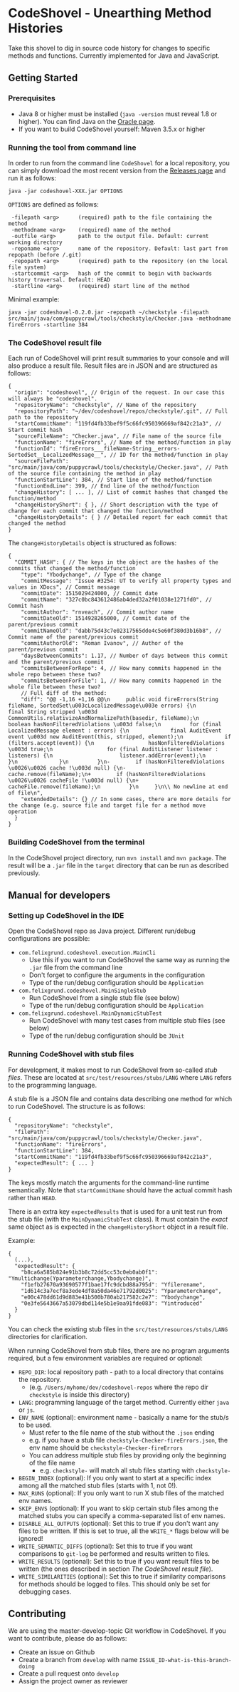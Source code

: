 # CodeShovel - Unearthing Method Histories

Take this shovel to dig in source code history for changes to specific methods and functions. Currently implemented for Java and JavaScript.

## Getting Started

### Prerequisites

* Java 8 or higher must be installed (`java -version` must reveal 1.8 or higher). You can find Java on the [Oracle page](https://www.oracle.com/technetwork/java/javase/downloads/index.html).
* If you want to build CodeShovel yourself: Maven 3.5.x or higher

### Running the tool from command line

In order to run from the command line `CodeShovel` for a local repository, you can simply download the most recent
version from the [Releases page](https://github.com/ataraxie/codeshovel/releases) and run it as follows:
```
java -jar codeshovel-XXX.jar OPTIONS
```

`OPTIONS` are defined as follows:
```
 -filepath <arg>      (required) path to the file containing the method
 -methodname <arg>    (required) name of the method
 -outfile <arg>       path to the output file. Default: current working directory
 -reponame <arg>      name of the repository. Default: last part from repopath (before /.git)
 -repopath <arg>      (required) path to the repository (on the local file system)
 -startcommit <arg>   hash of the commit to begin with backwards history traversal. Default: HEAD
 -startline <arg>     (required) start line of the method

```

Minimal example:
```
java -jar codeshovel-0.2.0.jar -repopath ~/checkstyle -filepath src/main/java/com/puppycrawl/tools/checkstyle/Checker.java -methodname fireErrors -startline 384
```

### The CodeShovel result file

Each run of CodeShovel will print result summaries to your console and will also produce a result file. Result files
are in JSON and are structured as follows:
```
{
  "origin": "codeshovel", // Origin of the request. In our case this will always be "codeshovel".
  "repositoryName": "checkstyle", // Name of the repository
  "repositoryPath": "~/dev/codeshovel/repos/checkstyle/.git", // Full path to the repository
  "startCommitName": "119fd4fb33bef9f5c66fc950396669af842c21a3", // Start commit hash
  "sourceFileName": "Checker.java", // File name of the source file
  "functionName": "fireErrors", // Name of the method/function in play
  "functionId": "fireErrors___fileName-String__errors-SortedSet__LocalizedMessage__", // ID for the method/function in play
  "sourceFilePath": "src/main/java/com/puppycrawl/tools/checkstyle/Checker.java", // Path of the source file containing the method in play
  "functionStartLine": 384, // Start line of the method/function
  "functionEndLine": 399, // End line of the method/function
  "changeHistory": [ ... ], // List of commit hashes that changed the function/method
  "changeHistoryShort": { }, // Short description with the type of change for each commit that changed the function/method
  "changeHistoryDetails": { } // Detailed report for each commit that changed the method
}
```

The `changeHistoryDetails` object is structured as follows:
```
{
  "COMMIT_HASH": { // The keys in the object are the hashes of the commits that changed the method/function
    "type": "Ybodychange", // Type of the change
    "commitMessage": "Issue #3254: UT to verify all property types and values in XDocs", // Commit message
    "commitDate": 1515029424000, // Commit date
    "commitName": "327c0bc843612486ab4ded32a2f01038e1271fd0", // Commit hash
    "commitAuthor": "rnveach", // Commit author name
    "commitDateOld": 1514928265000, // Commit date of the parent/previous commit
    "commitNameOld": "dabb75d43c7e02317565dde4c5e60f380d3b16b8", // Commit name of the parent/previous commit
    "commitAuthorOld": "Roman Ivanov", // Author of the parent/previous commit
    "daysBetweenCommits": 1.17, // Number of days between this commit and the parent/previous commit
    "commitsBetweenForRepo": 4, // How many commits happened in the whole repo between these two?
    "commitsBetweenForFile": 1, // How many commits happened in the whole file between these two?
    // Full diff of the method:
    "diff": "@@ -1,16 +1,16 @@\n     public void fireErrors(String fileName, SortedSet\u003cLocalizedMessage\u003e errors) {\n         final String stripped \u003d CommonUtils.relativizeAndNormalizePath(basedir, fileName);\n         boolean hasNonFilteredViolations \u003d false;\n         for (final LocalizedMessage element : errors) {\n             final AuditEvent event \u003d new AuditEvent(this, stripped, element);\n             if (filters.accept(event)) {\n                 hasNonFilteredViolations \u003d true;\n                 for (final AuditListener listener : listeners) {\n                     listener.addError(event);\n                 }\n             }\n         }\n-        if (hasNonFilteredViolations \u0026\u0026 cache !\u003d null) {\n-            cache.remove(fileName);\n+        if (hasNonFilteredViolations \u0026\u0026 cacheFile !\u003d null) {\n+            cacheFile.remove(fileName);\n         }\n     }\n\\ No newline at end of file\n",
    "extendedDetails": {} // In some cases, there are more details for the change (e.g. source file and target file for a method move operation
  }
}
```

### Building CodeShovel from the terminal

In the CodeShovel project directory, run `mvn install` and `mvn package`. The result will be a `.jar` file in the `target` directory
that can be run as described previously.

## Manual for developers

### Setting up CodeShovel in the IDE

Open the CodeShovel repo as Java project. Different run/debug configurations are possible:
* `com.felixgrund.codeshovel.execution.MainCli`
  * Use this if you want to run CodeShovel the same way as running the `.jar` file from the command line
  * Don't forget to configure the arguments in the configuration
  * Type of the run/debug configuration should be `Application`
* `com.felixgrund.codeshovel.MainSingleStub`
  * Run CodeShovel from a single stub file (see below)
  * Type of the run/debug configuration should be `Application`
* `com.felixgrund.codeshovel.MainDynamicStubTest`
  * Run CodeShovel with many test cases from multiple stub files (see below)
  * Type of the run/debug configuration should be `JUnit`
 
### Running CodeShovel with stub files

For development, it makes most to run CodeShovel from so-called *stub files*. These are located at 
`src/test/resources/stubs/LANG` where `LANG` refers to the programming language.

A stub file is a JSON file and contains data describing one method for which to run CodeShovel.
The structure is as follows:
```
{
  "repositoryName": "checkstyle",
  "filePath": "src/main/java/com/puppycrawl/tools/checkstyle/Checker.java", 
  "functionName": "fireErrors",
  "functionStartLine": 384,
  "startCommitName": "119fd4fb33bef9f5c66fc950396669af842c21a3",
  "expectedResult": { ... }
}
```

The keys mostly match the arguments for the command-line runtime semantically. Note that `startCommitName` should have
the actual commit hash rather than `HEAD`.

There is an extra key `expectedResults` that is used for a unit test run from the stub file (with the `MainDynamicStubTest` class).
It must contain the *exact* same object as is expected in the `changeHistoryShort` object in a result file. 

Example:
```
{
  (...),
  "expectedResult": {
    "b8ca6a585b824e91b3b8c72dd5cc53c0eb0ab0f1": "Ymultichange(Yparameterchange,Ybodychange)",
    "f1efb27670a93690577f1bae17fc9dcbd88a795d": "Yfilerename",
    "1d614c3a7ecf8a3ede4df8a50da46e71792d0025": "Yparameterchange",
    "e00c478dd61d9d883e41b500b780ab217582c2e7": "Ybodychange",
    "0e3fe5643667a53079dbd114e5b1e9aa91fde083": "Yintroduced"
  }
}
```

You can check the existing stub files in the `src/test/resources/stubs/LANG` directories for clarification.

When running CodeShovel from stub files, there are no program arguments required, 
but a few environment variables are required or optional:
* `REPO_DIR`: local repository path - path to a local directory that contains the repository.
  * (e.g. `/Users/myhome/dev/codeshovel-repos` where the repo dir `checkstyle` is inside this directory)
* `LANG`: programming language of the target method. Currently either `java` or `js`.
* `ENV_NAME` (optional): environment name - basically a name for the stub/s to be used.
  * Must refer to the file name of the stub without the `.json` ending
  * e.g. if you have a stub file `checkstyle-Checker-fireErrors.json`, the env name should be `checkstyle-Checker-fireErrors`
  * You can address multiple stub files by providing only the beginning of the file name
    * e.g. `checkstyle-` will match all stub files starting with `checkstyle-`
* `BEGIN_INDEX` (optional): If you only want to start at a specific index among all the matched stub files (starts with 1, not 0!).
* `MAX_RUNS` (optional): If you only want to run X stub files of the matched env names.
* `SKIP_ENVS` (optional): If you want to skip certain stub files among the matched stubs you can specify a comma-separated list of env names.
* `DISABLE_ALL_OUTPUTS` (optional): Set this to true if you don't want any files to be written. If this is set to true, all the `WRITE_*` flags below will be ignored!
* `WRITE_SEMANTIC_DIFFS` (optional): Set this to true if you want comparisons to `git-log` be performed and results written to files.
* `WRITE_RESULTS` (optional): Set this to true if you want result files  to be written (the ones described in section *The CodeShovel result file*).
* `WRITE_SIMILARITIES` (optional): Set this to true if similarity comparisons for methods should be logged to files. This should only be set for debugging cases.

## Contributing

We are using the master-develop-topic Git workflow in CodeShovel. If you want to contribute, please do as follows:

* Create an issue on Github
* Create a branch from `develop` with name `ISSUE_ID-what-is-this-branch-doing`
* Create a pull request onto `develop`
* Assign the project owner as reviewer




